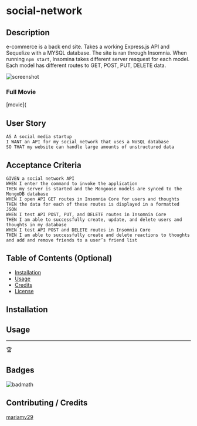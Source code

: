 # social-network



## Description 
e-commerce is a back end site. Takes a working Express.js API and Sequelize with a MYSQL database. 
The site is ran through Insomnia. When running `npm start`, Insomina takes different server resquest for each model. Each model has different routes to GET, POST, PUT, DELETE data.


![screenshot]()

### Full Movie
[movie](

## User Story

```
AS A social media startup
I WANT an API for my social network that uses a NoSQL database
SO THAT my website can handle large amounts of unstructured data
```

## Acceptance Criteria

```
GIVEN a social network API
WHEN I enter the command to invoke the application
THEN my server is started and the Mongoose models are synced to the MongoDB database
WHEN I open API GET routes in Insomnia Core for users and thoughts
THEN the data for each of these routes is displayed in a formatted JSON
WHEN I test API POST, PUT, and DELETE routes in Insomnia Core
THEN I am able to successfully create, update, and delete users and thoughts in my database
WHEN I test API POST and DELETE routes in Insomnia Core
THEN I am able to successfully create and delete reactions to thoughts and add and remove friends to a user’s friend list
```


## Table of Contents (Optional)



* [Installation](#installation)
* [Usage](#usage)
* [Credits](#credits)
* [License](#license)


## Installation





## Usage 


---

🏆 
## Badges

![badmath](https://img.shields.io/github/languages/top/nielsenjared/badmath)




## Contributing / Credits

[mariamv29](https://github.com/mariamv29/README-generator.git)